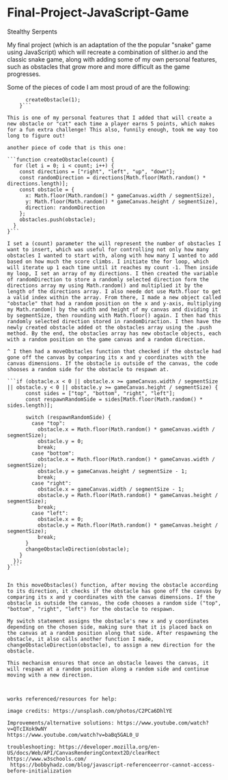 # Final-Project-JavaScript-Game

Stealthy Serpents

My final project (which is an adaptation of the the popular "snake" game using JavaScript) which will recreate a combination of slither.io and the classic snake game, along with adding some of my own personal features, such as obstacles that grow more and more difficult as the game progresses.

Some of the pieces of code I am most proud of are the following:

```if (score % 5 === 0) {
      createObstacle(1);
    }```

This is one of my personal features that I added that will create a new obstacle or "cat" each time a player earns 5 points, which makes for a fun extra challenge! This also, funnily enough, took me way too long to figure out!

another piece of code that is this one: 

```function createObstacle(count) {
  for (let i = 0; i < count; i++) {
    const directions = ["right", "left", "up", "down"];
    const randomDirection = directions[Math.floor(Math.random() * directions.length)];
    const obstacle = {
      x: Math.floor(Math.random() * gameCanvas.width / segmentSize),
      y: Math.floor(Math.random() * gameCanvas.height / segmentSize),
      direction: randomDirection
    };
    obstacles.push(obstacle);
  }
}```

I set a (count) parameter the will represent the number of obstacles I want to insert, which was useful for controlling not only how many obstacles I wanted to start with, along with how many I wanted to add based on how much the score climbs. I initiate the for loop, which will iterate up 1 each time until it reaches my count -1. Then inside my loop, I set an array of my directions. I then created the variable of randomDirection to store a randomly selected direction form the directions array my using Math.random() and multiplied it by the length of the directions array. I also neede dot use Math.floor to get a valid index within the array. From there, I made a new object called "obstacle" that had a random position on the x and y-axis, multiplying my Math.random() by the width and height of my canvas and dividing it by segmentSize, then rounding with Math.floor() again. I then had this randomly selected direction stored in randomDiraction. I then have the newly created obstacle added ot the obstacles array using the .push method. By the end, the obstacles array has new obstacle objects, each with a random position on the game canvas and a random direction.

^ I then had a moveObstacles function that checked if the obstacle had gone off the canvas by comparing its x and y coordinates with the canvas dimensions. If the obstacle is outside of the canvas, the code shooses a random side for the obstacle to respawn at.

```if (obstacle.x < 0 || obstacle.x >= gameCanvas.width / segmentSize || obstacle.y < 0 || obstacle.y >= gameCanvas.height / segmentSize) {
      const sides = ["top", "bottom", "right", "left"];
      const respawnRandomSide = sides[Math.floor(Math.random() * sides.length)];

      switch (respawnRandomSide) {
        case "top":
          obstacle.x = Math.floor(Math.random() * gameCanvas.width / segmentSize);
          obstacle.y = 0;
          break;
        case "bottom":
          obstacle.x = Math.floor(Math.random() * gameCanvas.width / segmentSize);
          obstacle.y = gameCanvas.height / segmentSize - 1;
          break;
        case "right":
          obstacle.x = gameCanvas.width / segmentSize - 1;
          obstacle.y = Math.floor(Math.random() * gameCanvas.height / segmentSize);
          break;
        case "left":
          obstacle.x = 0;
          obstacle.y = Math.floor(Math.random() * gameCanvas.height / segmentSize);
          break;
      }
      changeObstacleDirection(obstacle);
    }
  });
}```


In this moveObstacles() function, after moving the obstacle according to its direction, it checks if the obstacle has gone off the canvas by comparing its x and y coordinates with the canvas dimensions. If the obstacle is outside the canvas, the code chooses a random side ("top", "bottom", "right", "left") for the obstacle to respawn.

My switch statement assigns the obstacle's new x and y coordinates depending on the chosen side, making sure that it is placed back on the canvas at a random position along that side. After respawning the obstacle, it also calls another function I made, changeObstacleDirection(obstacle), to assign a new direction for the obstacle.

This mechanism ensures that once an obstacle leaves the canvas, it will respawn at a random position along a random side and continue moving with a new direction.



works referenced/resources for help:

image credits: https://unsplash.com/photos/C2PCa6DhlYE

Improvements/alternative solutions: https://www.youtube.com/watch?v=QTcIXok9wNY
https://www.youtube.com/watch?v=baBq5GAL0_U

troubleshooting: https://developer.mozilla.org/en-US/docs/Web/API/CanvasRenderingContext2D/clearRect
https://www.w3schools.com/
 https://bobbyhadz.com/blog/javascript-referenceerror-cannot-access-before-initialization

